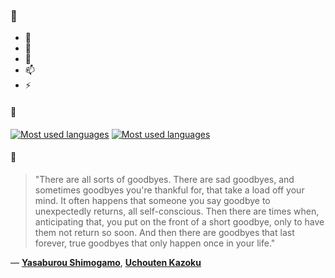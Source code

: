 ### 👋

- 🔭
- 🌱
- 💬
- 📫
- ⚡

#### 🧏

[![Most used languages](https://github-readme-stats-aynah.vercel.app/api/top-langs/?username=aynh&theme=solarized-dark&langs_count=6&layout=compact&hide_title=true)](https://github.com/anuraghazra/github-readme-stats#gh-dark-mode-only)
[![Most used languages](https://github-readme-stats-aynah.vercel.app/api/top-langs/?username=aynh&theme=solarized-light&langs_count=6&layout=compact&hide_title=true)](https://github.com/anuraghazra/github-readme-stats#gh-light-mode-only)

#### 💬

> "There are all sorts of goodbyes. There are sad goodbyes, and sometimes goodbyes you're thankful for, that take a load off your mind. It often happens that someone you say goodbye to unexpectedly returns, all self-conscious. Then there are times when, anticipating that, you put on the front of a short goodbye, only to have them not return so soon. And then there are goodbyes that last forever, true goodbyes that only happen once in your life."

&mdash; [**Yasaburou Shimogamo**](https://myanimelist.net/character.php?q=Yasaburou%20Shimogamo&cat=character), [**Uchouten Kazoku**](https://myanimelist.net/search/all?q=Uchouten%20Kazoku&cat=all)
